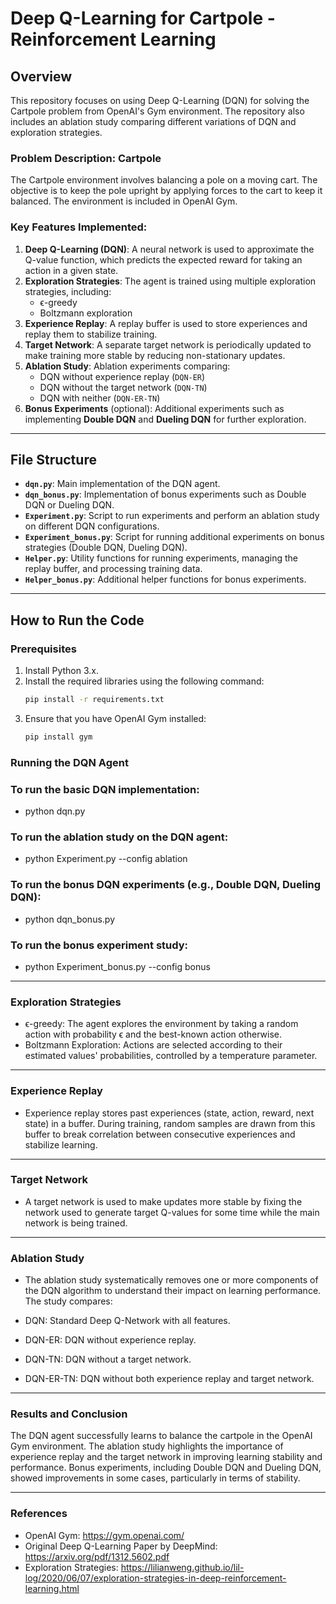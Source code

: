 # Deep Q-Learning for Cartpole - Reinforcement Learning
## Overview

This repository focuses on using Deep Q-Learning (DQN) for solving the Cartpole problem from OpenAI's Gym environment. The repository also includes an ablation study comparing different variations of DQN and exploration strategies.

### Problem Description: Cartpole

The Cartpole environment involves balancing a pole on a moving cart. The objective is to keep the pole upright by applying forces to the cart to keep it balanced. The environment is included in OpenAI Gym.

### Key Features Implemented:

1. **Deep Q-Learning (DQN)**: A neural network is used to approximate the Q-value function, which predicts the expected reward for taking an action in a given state.
2. **Exploration Strategies**: The agent is trained using multiple exploration strategies, including:
   - ϵ-greedy
   - Boltzmann exploration
3. **Experience Replay**: A replay buffer is used to store experiences and replay them to stabilize training.
4. **Target Network**: A separate target network is periodically updated to make training more stable by reducing non-stationary updates.
5. **Ablation Study**: Ablation experiments comparing:
   - DQN without experience replay (`DQN-ER`)
   - DQN without the target network (`DQN-TN`)
   - DQN with neither (`DQN-ER-TN`)
6. **Bonus Experiments** (optional): Additional experiments such as implementing **Double DQN** and **Dueling DQN** for further exploration.

---

## File Structure

- **`dqn.py`**: Main implementation of the DQN agent.
- **`dqn_bonus.py`**: Implementation of bonus experiments such as Double DQN or Dueling DQN.
- **`Experiment.py`**: Script to run experiments and perform an ablation study on different DQN configurations.
- **`Experiment_bonus.py`**: Script for running additional experiments on bonus strategies (Double DQN, Dueling DQN).
- **`Helper.py`**: Utility functions for running experiments, managing the replay buffer, and processing training data.
- **`Helper_bonus.py`**: Additional helper functions for bonus experiments.

---

## How to Run the Code

### Prerequisites

1. Install Python 3.x.
2. Install the required libraries using the following command:
   ```bash
   pip install -r requirements.txt
3. Ensure that you have OpenAI Gym installed:
   ```bash
   pip install gym
   
### Running the DQN Agent
### To run the basic DQN implementation:

- python dqn.py

### To run the ablation study on the DQN agent:

- python Experiment.py --config ablation

### To run the bonus DQN experiments (e.g., Double DQN, Dueling DQN):


- python dqn_bonus.py

### To run the bonus experiment study:

- python Experiment_bonus.py --config bonus


---

### Exploration Strategies
- ϵ-greedy: The agent explores the environment by taking a random action with probability ϵ and the best-known action otherwise.
- Boltzmann Exploration: Actions are selected according to their estimated values' probabilities, controlled by a temperature parameter.

---

### Experience Replay
- Experience replay stores past experiences (state, action, reward, next state) in a buffer. During training, random samples are drawn from this buffer to break correlation between consecutive experiences and stabilize learning.

---

### Target Network
- A target network is used to make updates more stable by fixing the network used to generate target Q-values for some time while the main network is being trained.

---

### Ablation Study
- The ablation study systematically removes one or more components of the DQN algorithm to understand their impact on learning performance. The study compares:

- DQN: Standard Deep Q-Network with all features.
- DQN-ER: DQN without experience replay.
- DQN-TN: DQN without a target network.
- DQN-ER-TN: DQN without both experience replay and target network.

---

### Results and Conclusion
The DQN agent successfully learns to balance the cartpole in the OpenAI Gym environment.
The ablation study highlights the importance of experience replay and the target network in improving learning stability and performance.
Bonus experiments, including Double DQN and Dueling DQN, showed improvements in some cases, particularly in terms of stability.

---

### References
- OpenAI Gym: https://gym.openai.com/
- Original Deep Q-Learning Paper by DeepMind: https://arxiv.org/pdf/1312.5602.pdf
- Exploration Strategies: https://lilianweng.github.io/lil-log/2020/06/07/exploration-strategies-in-deep-reinforcement-learning.html
